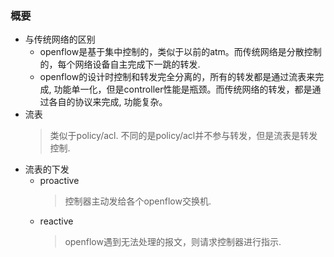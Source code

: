 ### 概要
  - 与传统网络的区别
    - openflow是基于集中控制的，类似于以前的atm。而传统网络是分散控制的，每个网络设备自主完成下一跳的转发.
    - openflow的设计时控制和转发完全分离的，所有的转发都是通过流表来完成, 功能单一化，但是controller性能是瓶颈。而传统网络的转发，都是通过各自的协议来完成, 功能复杂。
  - 流表
    > 类似于policy/acl. 不同的是policy/acl并不参与转发，但是流表是转发控制.
  - 流表的下发
    - proactive 
      > 控制器主动发给各个openflow交换机.
    - reactive
      > openflow遇到无法处理的报文，则请求控制器进行指示.

  
